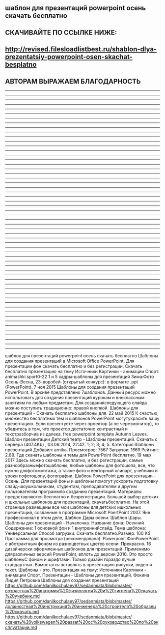 шаблон для презентаций powerpoint осень скачать бесплатно
--------------------------------------------------
СКАЧИВАЙТЕ ПО ССЫЛКЕ НИЖЕ:
--------------------------------------------------
http://revised.filesloadlistbest.ru/shablon-dlya-prezentatsiy-powerpoint-osen-skachat-besplatno
--------------------------------------------------
АВТОРАМ ВЫРАЖАЕМ БЛАГОДАРНОСТЬ
--------------------------------------------------
--------------------------------------------------
--------------------------------------------------
--------------------------------------------------
--------------------------------------------------
--------------------------------------------------
--------------------------------------------------
--------------------------------------------------
--------------------------------------------------
--------------------------------------------------
--------------------------------------------------
--------------------------------------------------
--------------------------------------------------
--------------------------------------------------
--------------------------------------------------
--------------------------------------------------
--------------------------------------------------
--------------------------------------------------
--------------------------------------------------
--------------------------------------------------
--------------------------------------------------
--------------------------------------------------
--------------------------------------------------
--------------------------------------------------
--------------------------------------------------
--------------------------------------------------
--------------------------------------------------
--------------------------------------------------
--------------------------------------------------
--------------------------------------------------
--------------------------------------------------
--------------------------------------------------
--------------------------------------------------
--------------------------------------------------
--------------------------------------------------
--------------------------------------------------
--------------------------------------------------
--------------------------------------------------
--------------------------------------------------
--------------------------------------------------
--------------------------------------------------
--------------------------------------------------
--------------------------------------------------
--------------------------------------------------
--------------------------------------------------
--------------------------------------------------
--------------------------------------------------
--------------------------------------------------
--------------------------------------------------
--------------------------------------------------
--------------------------------------------------
--------------------------------------------------
--------------------------------------------------
--------------------------------------------------
--------------------------------------------------
--------------------------------------------------
--------------------------------------------------
--------------------------------------------------
шаблон для презентаций powerpoint осень скачать бесплатно Шаблоны для создания презентаций в Microsoft Office PowerPoint. Для презентации фон скачать бесплатно и без регистрации. Скачать бесплатно презентацию на тему Источники Картинки - анимации Спорт: animashki sport0-22 1 и 5 кадры-шаблоны для презентаций Зима:Фото Осень-Весна, 23-воробей-(открытый конкурс): в формате .ppt (PowerPoint). 7 ноя 2015  Шаблоны для создания презентаций PowerPoint. В архиве представлено 7шаблонов. Данный ресурс можно использовать для создания презентаций курокам и внеклассным занятиям по любым предметам. Для созданияследующего слайда можно поступить традиционно: правой кнопкой. Шаблоны для презентаций - Скачать бесплатно шаблоны для. 22 май 2015  К счастью, множество бесплатных тем и шаблонов PowerPoint могутукрасить вашу презентацию.  Если презентуете через проектор (а не черезмонитор), то убедитесь в том, что проектор достаточно контрастный и текстразборчив из далека.  free powerpoint template Autumn Leaves. Шаблон презентации Детский театр - Шаблоны презентаций. Скачать с сервера (407.4Kb) , 03.06.2014, 22:42. 1; 2; 3; 4; 5. Категория:Шаблоны презентаций  Добавил: arnika. Просмотров: 7567  Загрузок: 1669 Рейтинг: 2.89. Где скачать шаблоны и темы для PowerPoint бесплатно. 19 мар 2017  Здесь можно скачать бесплатно, и без регистрации, самые разнообразныефотошаблоны, любые шаблоны для фотошопа, все, что нужно дляфотомонтажа, а также фото и векторный клипарт, учебники и уроки пофотошопу, фотографии,  Шаблон PowerPoint для презентации - Осень. Для презентаций фоны и шаблоны помогут ускорить подготовку слайд-шоушкольникам, студентам, преподавателям и другим пользователям программпо созданию презентаций. Материалы предоставляются бесплатно и безрегистрации.
Большой выбор детских и школьных шаблонов для презентаций, скачатьбесплатно.  На этой странице размещены все мои шаблоны для детских ишкольных презентаций, созданные в программе Microsoft PoertPoint 2007. Яне профессионал в этом деле,  Шаблон Дары осени. Шаблон Шары. Шаблоны для презентаций - Началочка. Название фона: Осенний Содержание: 1 основной фон и 1 внутреннийслайд. Тема шаблона: Универсальная Способ загрузки: Скачать бесплатно.Размер: 100 Кб Программа для просмотра (рекомендована): Powerpoint ФонPowerPoint с абстрактным фоном из разноцветных цветов осени. Прекрасно. 16 дизайнерски оформленных шаблонов для презентаций. Применимо дляразличных версий PowerPoint, вплоть до версии 2010. Это просто шаблоныС фоном и шрифтами. Только дизайн гораздо лучше стандартных. Вамостатся вставлять в презентацию рисунки, видео и текст. Шаблоны - это. Презентация на тему: Источники Картинки - анимации Спорт. Презентации - Шаблоны для презентаций. Фокина Лидия Петровна  Шаблоны для создания презентаций
https://github.com/danilkochulaev97/sedanmiata/blob/master/возрастная%20анатомия%20физиология%20и%20гигиена%20скачать%20учебник.md
https://github.com/danilkochulaev97/sedanmiata/blob/master/должностная%20инструкция%20инженера%20строителя%20образец%20скачать.md
https://github.com/danilkochulaev97/sedanmiata/blob/master/скачать%20volkswagen%20passat%20cc%20руководство%20по%20эксплуатации.md